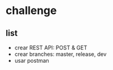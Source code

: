 # challenge

## list

- crear REST API: POST & GET
- crear branches: master, release, dev
- usar postman